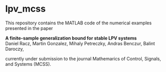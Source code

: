 # lpv_mcss

This repository contains the MATLAB code of the numerical examples presented in the paper

**A finite-sample generalization bound for stable LPV systems**<br/>
Daniel Racz, Martin Gonzalez, Mihaly Petreczky, Andras Benczur, Balint Daroczy,

currently under submission to the journal Mathemarics of Control, Signals, and Systems (MCSS).
